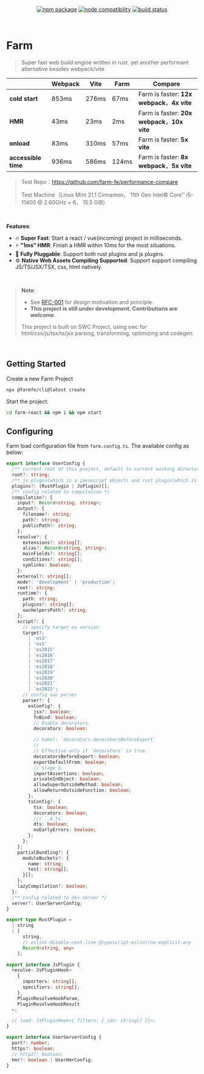 <p align="center">
  <a href="https://npmjs.com/package/@farmfe/core"><img src="https://img.shields.io/npm/v/@farmfe/core.svg" alt="npm package"></a>
  <a href="https://nodejs.org/en/about/releases/"><img src="https://img.shields.io/node/v/@farmfe/core.svg" alt="node compatibility"></a>
  <a href="https://github.com/farm-fe/farm/actions/workflows/rust-test.yaml"><img src="https://github.com/farm-fe/farm/actions/workflows/rust-test.yaml/badge.svg" alt="build status"></a>
</p>
<br/>

# Farm

> Super fast web build engine written in rust. yet another performant alternative besides webpack/vite

|                     | Webpack | Vite  | Farm  | Compare                                       |
| ------------------- | ------- | ----- | ----- | --------------------------------------------- |
| **cold start**      | 853ms   | 276ms | 67ms  | Farm is faster: **12x webpack**，**4x vite**  |
| **HMR**             | 43ms    | 23ms  | 2ms   | Farm is faster: **20x webpack**，**10x vite** |
| **onload**          | 83ms    | 310ms | 57ms  | Farm is faster: **5x vite**                   |
| **accessible time** | 936ms   | 586ms | 124ms | Farm is faster: **8x webpack**，**5x vite**   |

> Test Repo：https://github.com/farm-fe/performance-compare
>
> Test Machine（Linux Mint 21.1 Cinnamon， 11th Gen Intel© Core™ i5-11400 @ 2.60GHz × 6， 15.5 GiB）

<br />

**Features**:

- 🔥 **Super Fast**: Start a react / vue(incoming) project in milliseconds.
- ⚡ **"1ms" HMR**: Finish a HMR within 10ms for the most situations.
- 🧰 **Fully Pluggable**: Support both rust plugins and js plugins.
- ⚙️ **Native Web Assets Compiling Supported**: Support support compiling JS/TS/JSX/TSX, css, html natively.

<br/>

> **Note**:
>
> - See [RFC-001](https://github.com/farm-fe/rfcs/blob/main/rfcs/001-core-architecture/rfc.md#motivation) for design motivation and principle.
> - **This project is still under development. Contributions are welcome**.
>
> This project is built on SWC Project, using swc for html/css/js/tsx/ts/jsx parsing, transforming, optimizing and codegen.

<br/>

## Getting Started

Create a new Farm Project

```sh
npx @farmfe/cli@latest create
```

Start the project:

```sh
cd farm-react && npm i && npm start
```

## Configuring

Farm load configuration file from `farm.config.ts`. The available config as below:

```ts
export interface UserConfig {
  /** current root of this project, default to current working directory */
  root?: string;
  /** js plugin(which is a javascript object) and rust plugin(which is string refer to a .farm file or a package) */
  plugins?: (RustPlugin | JsPlugin)[];
  /** config related to compilation */
  compilation?: {
    input?: Record<string, string>;
    output?: {
      filename?: string;
      path?: string;
      publicPath?: string;
    };
    resolve?: {
      extensions?: string[];
      alias?: Record<string, string>;
      mainFields?: string[];
      conditions?: string[];
      symlinks: boolean;
    };
    external?: string[];
    mode?: 'development' | 'production';
    root?: string;
    runtime?: {
      path: string;
      plugins?: string[];
      swcHelpersPath?: string;
    };
    script?: {
      // specify target es version
      target?:
        | 'es3'
        | 'es5'
        | 'es2015'
        | 'es2016'
        | 'es2017'
        | 'es2018'
        | 'es2019'
        | 'es2020'
        | 'es2021'
        | 'es2022';
      // config swc parser
      parser?: {
        esConfig?: {
          jsx?: boolean;
          fnBind: boolean;
          // Enable decorators.
          decorators: boolean;

          // babel: `decorators.decoratorsBeforeExport`
          //
          // Effective only if `decorators` is true.
          decoratorsBeforeExport: boolean;
          exportDefaultFrom: boolean;
          // Stage 3.
          importAssertions: boolean;
          privateInObject: boolean;
          allowSuperOutsideMethod: boolean;
          allowReturnOutsideFunction: boolean;
        };
        tsConfig?: {
          tsx: boolean;
          decorators: boolean;
          /// `.d.ts`
          dts: boolean;
          noEarlyErrors: boolean;
        };
      };
    };
    partialBundling?: {
      moduleBuckets?: {
        name: string;
        test: string[];
      }[];
    };
    lazyCompilation?: boolean;
  };
  /** config related to dev server */
  server?: UserServerConfig;
}

export type RustPlugin =
  | string
  | [
      string,
      // eslint-disable-next-line @typescript-eslint/no-explicit-any
      Record<string, any>
    ];

export interface JsPlugin {
  resolve: JsPluginHook<
    {
      importers: string[];
      specifiers: string[];
    },
    PluginResolveHookParam,
    PluginResolveHookResult
  >;

  // load: JsPluginHook<{ filters: { ids: string[] }}>;
}

export interface UserServerConfig {
  port?: number;
  https?: boolean;
  // http2?: boolean;
  hmr?: boolean | UserHmrConfig;
}
```
